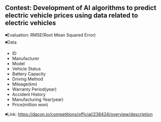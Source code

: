## Contest: Development of AI algorithms to predict electric vehicle prices using data related to electric vehicles
◾Evaluation: RMSE(Root Mean Squared Error)<br>
◾Data
  - ID
  - Manufacturer
  - Model
  - Vehicle Status
  - Battery Capacity
  - Driving Method
  - Mileage(km)
  - Warranty Period(year)
  - Accident History
  - Manufacturing Year(year)
  - Price(million won)<br>
  
◾Link: https://dacon.io/competitions/official/236424/overview/description
